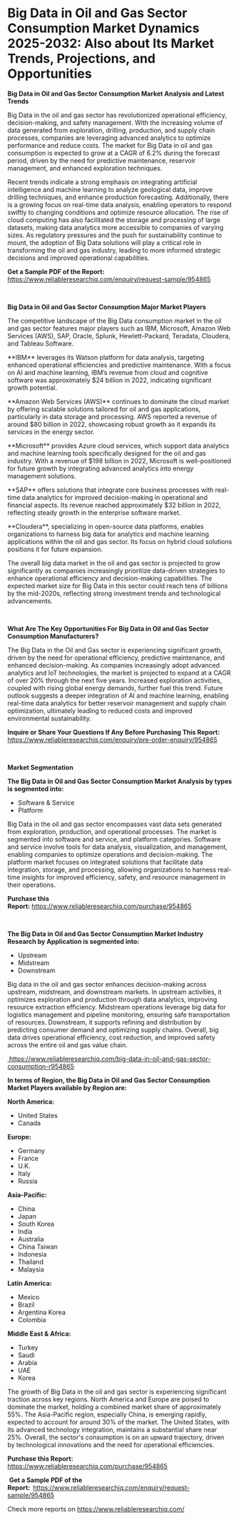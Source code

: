 <p><h1>Big Data in Oil and Gas Sector Consumption Market Dynamics 2025-2032: Also about Its Market Trends, Projections, and Opportunities</h1></p><p><strong>Big Data in Oil and Gas Sector Consumption Market Analysis and Latest Trends</strong></p>
<p><p>Big Data in the oil and gas sector has revolutionized operational efficiency, decision-making, and safety management. With the increasing volume of data generated from exploration, drilling, production, and supply chain processes, companies are leveraging advanced analytics to optimize performance and reduce costs. The market for Big Data in oil and gas consumption is expected to grow at a CAGR of 6.2% during the forecast period, driven by the need for predictive maintenance, reservoir management, and enhanced exploration techniques.</p><p>Recent trends indicate a strong emphasis on integrating artificial intelligence and machine learning to analyze geological data, improve drilling techniques, and enhance production forecasting. Additionally, there is a growing focus on real-time data analysis, enabling operators to respond swiftly to changing conditions and optimize resource allocation. The rise of cloud computing has also facilitated the storage and processing of large datasets, making data analytics more accessible to companies of varying sizes. As regulatory pressures and the push for sustainability continue to mount, the adoption of Big Data solutions will play a critical role in transforming the oil and gas industry, leading to more informed strategic decisions and improved operational capabilities.</p></p>
<p><strong>Get a Sample PDF of the Report:&nbsp;</strong> <a href="https://www.reliableresearchiq.com/enquiry/request-sample/954865?utm_campaign=2297&utm_medium=2&utm_source=Github&utm_content=ia&utm_term=07032025&utm_id=big-data-in-oil-and-gas-sector-consumption">https://www.reliableresearchiq.com/enquiry/request-sample/954865</a></p>
<p>&nbsp;</p>
<p><strong>Big Data in Oil and Gas Sector Consumption Major Market Players</strong></p>
<p><p>The competitive landscape of the Big Data consumption market in the oil and gas sector features major players such as IBM, Microsoft, Amazon Web Services (AWS), SAP, Oracle, Splunk, Hewlett-Packard, Teradata, Cloudera, and Tableau Software. </p><p>**IBM** leverages its Watson platform for data analysis, targeting enhanced operational efficiencies and predictive maintenance. With a focus on AI and machine learning, IBM’s revenue from cloud and cognitive software was approximately $24 billion in 2022, indicating significant growth potential.</p><p>**Amazon Web Services (AWS)** continues to dominate the cloud market by offering scalable solutions tailored for oil and gas applications, particularly in data storage and processing. AWS reported a revenue of around $80 billion in 2022, showcasing robust growth as it expands its services in the energy sector.</p><p>**Microsoft** provides Azure cloud services, which support data analytics and machine learning tools specifically designed for the oil and gas industry. With a revenue of $198 billion in 2022, Microsoft is well-positioned for future growth by integrating advanced analytics into energy management solutions.</p><p>**SAP** offers solutions that integrate core business processes with real-time data analytics for improved decision-making in operational and financial aspects. Its revenue reached approximately $32 billion in 2022, reflecting steady growth in the enterprise software market.</p><p>**Cloudera**, specializing in open-source data platforms, enables organizations to harness big data for analytics and machine learning applications within the oil and gas sector. Its focus on hybrid cloud solutions positions it for future expansion.</p><p>The overall big data market in the oil and gas sector is projected to grow significantly as companies increasingly prioritize data-driven strategies to enhance operational efficiency and decision-making capabilities. The expected market size for Big Data in this sector could reach tens of billions by the mid-2020s, reflecting strong investment trends and technological advancements.</p></p>
<p>&nbsp;</p>
<p><strong>What Are The Key Opportunities For Big Data in Oil and Gas Sector Consumption Manufacturers?</strong></p>
<p><p>The Big Data in the Oil and Gas sector is experiencing significant growth, driven by the need for operational efficiency, predictive maintenance, and enhanced decision-making. As companies increasingly adopt advanced analytics and IoT technologies, the market is projected to expand at a CAGR of over 20% through the next five years. Increased exploration activities, coupled with rising global energy demands, further fuel this trend. Future outlook suggests a deeper integration of AI and machine learning, enabling real-time data analytics for better reservoir management and supply chain optimization, ultimately leading to reduced costs and improved environmental sustainability.</p></p>
<p><strong>Inquire or Share Your Questions If Any Before Purchasing This Report:</strong> <a href="https://www.reliableresearchiq.com/enquiry/pre-order-enquiry/954865?utm_campaign=2297&utm_medium=2&utm_source=Github&utm_content=ia&utm_term=07032025&utm_id=big-data-in-oil-and-gas-sector-consumption">https://www.reliableresearchiq.com/enquiry/pre-order-enquiry/954865</a></p>
<p>&nbsp;</p>
<p><strong>Market Segmentation</strong></p>
<p><strong>The Big Data in Oil and Gas Sector Consumption Market Analysis by types is segmented into:</strong></p>
<p><ul><li>Software & Service</li><li>Platform</li></ul></p>
<p><p>Big Data in the oil and gas sector encompasses vast data sets generated from exploration, production, and operational processes. The market is segmented into software and service, and platform categories. Software and service involve tools for data analysis, visualization, and management, enabling companies to optimize operations and decision-making. The platform market focuses on integrated solutions that facilitate data integration, storage, and processing, allowing organizations to harness real-time insights for improved efficiency, safety, and resource management in their operations.</p></p>
<p><strong>Purchase this Report:&nbsp;</strong><a href="https://www.reliableresearchiq.com/purchase/954865?utm_campaign=2297&utm_medium=2&utm_source=Github&utm_content=ia&utm_term=07032025&utm_id=big-data-in-oil-and-gas-sector-consumption">https://www.reliableresearchiq.com/purchase/954865</a></p>
<p>&nbsp;</p>
<p><strong>The Big Data in Oil and Gas Sector Consumption Market Industry Research by Application is segmented into:</strong></p>
<p><ul><li>Upstream</li><li>Midstream</li><li>Downstream</li></ul></p>
<p><p>Big data in the oil and gas sector enhances decision-making across upstream, midstream, and downstream markets. In upstream activities, it optimizes exploration and production through data analytics, improving resource extraction efficiency. Midstream operations leverage big data for logistics management and pipeline monitoring, ensuring safe transportation of resources. Downstream, it supports refining and distribution by predicting consumer demand and optimizing supply chains. Overall, big data drives operational efficiency, cost reduction, and improved safety across the entire oil and gas value chain.</p></p>
<p><a href="https://www.reliableresearchiq.com/big-data-in-oil-and-gas-sector-consumption-r954865?utm_campaign=2297&utm_medium=2&utm_source=Github&utm_content=ia&utm_term=07032025&utm_id=big-data-in-oil-and-gas-sector-consumption">&nbsp;https://www.reliableresearchiq.com/big-data-in-oil-and-gas-sector-consumption-r954865</a></p>
<p><strong>In terms of Region, the Big Data in Oil and Gas Sector Consumption Market Players available by Region are:</strong></p>
<p>
    <p> <strong> North America: </strong>
        <ul>
            <li>United States</li>
            <li>Canada</li>
        </ul>
        </p> 
    <p> <strong> Europe: </strong>
        <ul>
            <li>Germany</li>
            <li>France</li>
            <li>U.K.</li>
            <li>Italy</li>
            <li>Russia</li>
        </ul>
        </p> 
    <p> <strong> Asia-Pacific: </strong>
        <ul>
            <li>China</li>
            <li>Japan</li>
            <li>South Korea</li>
            <li>India</li>
            <li>Australia</li>
            <li>China Taiwan</li>
            <li>Indonesia</li>
            <li>Thailand</li>
            <li>Malaysia</li>
        </ul>
        </p> 
    <p> <strong> Latin America: </strong>
        <ul>
            <li>Mexico</li>
            <li>Brazil</li>
            <li>Argentina Korea</li>
            <li>Colombia</li>
        </ul>
        </p> 
    <p> <strong> Middle East & Africa: </strong>
        <ul>
            <li>Turkey</li>
            <li>Saudi</li>
            <li>Arabia</li>
            <li>UAE</li>
            <li>Korea</li>
        </ul>
    </p>
    </p>
<p><p>The growth of Big Data in the oil and gas sector is experiencing significant traction across key regions. North America and Europe are poised to dominate the market, holding a combined market share of approximately 55%. The Asia-Pacific region, especially China, is emerging rapidly, expected to account for around 30% of the market. The United States, with its advanced technology integration, maintains a substantial share near 25%. Overall, the sector's consumption is on an upward trajectory, driven by technological innovations and the need for operational efficiencies.</p></p>
<p><strong>Purchase this Report: </strong><a href="https://www.reliableresearchiq.com/purchase/954865?utm_campaign=2297&utm_medium=2&utm_source=Github&utm_content=ia&utm_term=07032025&utm_id=big-data-in-oil-and-gas-sector-consumption">https://www.reliableresearchiq.com/purchase/954865</a></p>
<p>&nbsp;<strong>Get a Sample PDF of the Report:&nbsp;&nbsp;</strong><a href="https://www.reliableresearchiq.com/enquiry/request-sample/954865?utm_campaign=2297&utm_medium=2&utm_source=Github&utm_content=ia&utm_term=07032025&utm_id=big-data-in-oil-and-gas-sector-consumption">https://www.reliableresearchiq.com/enquiry/request-sample/954865</a></p>
<p><strong></strong></p>
<p>Check more reports on <a href="https://www.reliableresearchiq.com/?utm_campaign=2297&utm_medium=2&utm_source=Github&utm_content=ia&utm_term=07032025&utm_id=big-data-in-oil-and-gas-sector-consumption">https://www.reliableresearchiq.com/</a></p>